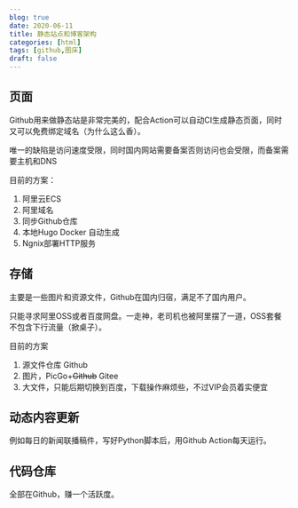 ```yaml
---
blog: true
date: 2020-06-11
title: 静态站点和博客架构
categories: [html]
tags: [github,图床]
draft: false
---
```


## 页面
Github用来做静态站是非常完美的，配合Action可以自动CI生成静态页面，同时又可以免费绑定域名（为什么这么香）。

唯一的缺陷是访问速度受限，同时国内网站需要备案否则访问也会受限，而备案需要主机和DNS

目前的方案：
1. 阿里云ECS
2. 阿里域名
3. 同步Github仓库
4. 本地Hugo Docker 自动生成
5. Ngnix部署HTTP服务

## 存储
主要是一些图片和资源文件，Github在国内归宿，满足不了国内用户。

只能寻求阿里OSS或者百度网盘。一走神，老司机也被阿里摆了一道，OSS套餐不包含下行流量（掀桌子）。

目前的方案
1. 源文件仓库 Github
1. 图片，PicGo+~~Github~~ Gitee
2. 大文件，只能后期切换到百度，下载操作麻烦些，不过VIP会员着实便宜

## 动态内容更新

例如每日的新闻联播稿件，写好Python脚本后，用Github Action每天运行。

## 代码仓库
全部在Github，赚一个活跃度。


